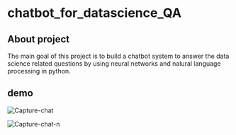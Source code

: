 # chatbot_for_datascience_QA
## About project 
The main goal of this project is to build a chatbot system to answer the data science related questions by using neural networks and nalural language processing in python.
## demo 
![Capture-chat](https://user-images.githubusercontent.com/51403241/131832770-2a892f5a-e043-4557-8397-731da9ed4abe.PNG)

![Capture-chat-n](https://user-images.githubusercontent.com/51403241/131832816-1d5eca3b-1ede-4328-84a7-281dbd4aa820.PNG)



